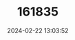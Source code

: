 ---
title: "161835"
category: "Eryngium viviparum"
draft: false
date: 2024-02-22 13:03:52
languages:
  French: ["Panicaut Nain Vivipare"]
---